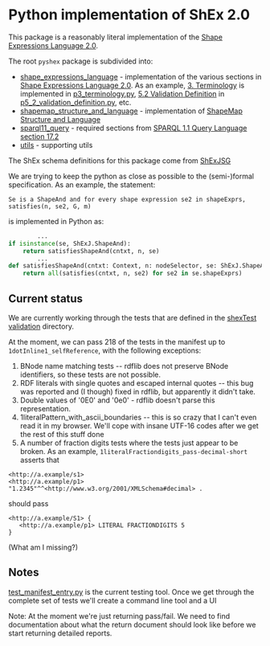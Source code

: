 # Python implementation of ShEx 2.0
This package is a reasonably literal implementation of the [Shape Expressions Language 2.0](http://shex.io/shex-semantics/).

The root `pyshex` package is subdivided into:

* [shape_expressions_language](pyshex/shape_expressions_language) - implementation of the various sections in  [Shape Expressions Language 2.0](http://shex.io/shex-semantics/).  As an example, [3. Terminology](http://shex.io/shex-semantics/#terminology) is implemented in [p3_terminology.py](pyshex/shape_expressions_language/p3_terminology.py), [5.2 Validation Definition](http://shex.io/shex-semantics/#validation) in [p5_2_validation_definition.py](pyshex/shape_expressions_language/p5_2_validation_definition.py), etc.
* [shapemap_structure_and_language](pyshex/shapemap_structure_and_language) - implementation of [ShapeMap Structure and Language](http://shex.io/shape-map/)
* [sparql11_query](pyshex/sparql11_query) - required sections from [SPARQL 1.1 Query Language section 17.2](https://www.w3.org/TR/sparql11-query/#operandDataTypes)
* [utils](pyshex/utils) - supporting utils

The ShEx schema definitions for this package come from [ShExJSG](https://github.com/hsolbrig/ShExJSG)

We are trying to keep the python as close as possible to the (semi-)formal specification.  As an example, the statement:
```text
Se is a ShapeAnd and for every shape expression se2 in shapeExprs, satisfies(n, se2, G, m)
``` 
is implemented in Python as:
```python
        ...
if isinstance(se, ShExJ.ShapeAnd):
    return satisfiesShapeAnd(cntxt, n, se)
        ...
def satisfiesShapeAnd(cntxt: Context, n: nodeSelector, se: ShExJ.ShapeAnd) -> bool:
    return all(satisfies(cntxt, n, se2) for se2 in se.shapeExprs)
```

## Current status
We are currently working through the tests that are defined in the [shexTest](https://github.com/shexSpec/shexTest/) [validation](https://github.com/shexSpec/shexTest/tree/master/validation) directory.

At the moment, we can pass 218 of the tests in the manifest up to `1dotInline1_selfReference`, with the following exceptions:

1) BNode name matching tests -- rdflib does not preserve BNode identifiers, so these tests are not possible.
3) RDF literals with single quotes and escaped internal quotes -- this bug was reported and (I though) fixed in rdflib, but apparently it didn't take.
4) Double values of '0E0' and '0e0' - rdflib doesn't parse this representation.
5) 1literalPattern_with_ascii_boundaries -- this is so crazy that I can't even read it in my browser.  We'll cope with insane UTF-16 codes after we get the rest of this stuff done
6) A number of fraction digits tests where the tests just appear to be broken.  As an example, `1literalFractiondigits_pass-decimal-short` asserts that  
```text
<http://a.example/s1> 
<http://a.example/p1> 
"1.2345"^^<http://www.w3.org/2001/XMLSchema#decimal> .
```

should pass
```text
<http://a.example/S1> {
   <http://a.example/p1> LITERAL FRACTIONDIGITS 5
}
```
(What am I missing?)


## Notes
[test_manifest_entry.py](tests/test_shextest_validation/test_manifest_entry.py) is the current testing tool.  Once we get through the complete set of tests we'll create a command line tool and a UI

Note: At the moment we're just returning pass/fail.  We need to find documentation about what the return document should look like before we start returning detailed reports.

